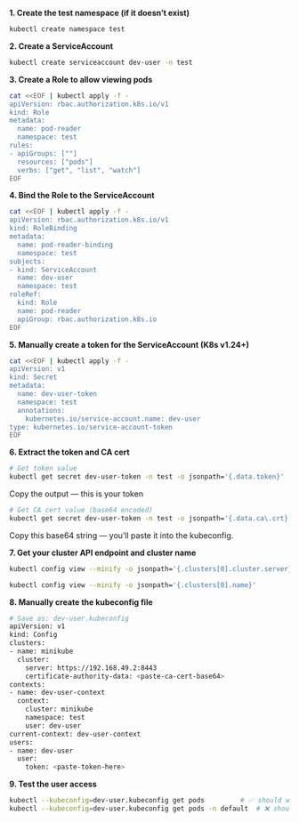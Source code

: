 **1. Create the test namespace (if it doesn’t exist)**
```bash
kubectl create namespace test
```

**2. Create a ServiceAccount**
```bash
kubectl create serviceaccount dev-user -n test
```

**3. Create a Role to allow viewing pods**
```bash
cat <<EOF | kubectl apply -f -
apiVersion: rbac.authorization.k8s.io/v1
kind: Role
metadata:
  name: pod-reader
  namespace: test
rules:
- apiGroups: [""]
  resources: ["pods"]
  verbs: ["get", "list", "watch"]
EOF
```

**4. Bind the Role to the ServiceAccount**
```bash
cat <<EOF | kubectl apply -f -
apiVersion: rbac.authorization.k8s.io/v1
kind: RoleBinding
metadata:
  name: pod-reader-binding
  namespace: test
subjects:
- kind: ServiceAccount
  name: dev-user
  namespace: test
roleRef:
  kind: Role
  name: pod-reader
  apiGroup: rbac.authorization.k8s.io
EOF
```
**5. Manually create a token for the ServiceAccount (K8s v1.24+)**
```bash
cat <<EOF | kubectl apply -f -
apiVersion: v1
kind: Secret
metadata:
  name: dev-user-token
  namespace: test
  annotations:
    kubernetes.io/service-account.name: dev-user
type: kubernetes.io/service-account-token
EOF
```

**6. Extract the token and CA cert**
```bash
# Get token value
kubectl get secret dev-user-token -n test -o jsonpath='{.data.token}' | base64 -d
```

Copy the output — this is your token 

```bash
# Get CA cert value (base64 encoded)
kubectl get secret dev-user-token -n test -o jsonpath='{.data.ca\.crt}'
```

Copy this base64 string — you’ll paste it into the kubeconfig.

**7. Get your cluster API endpoint and cluster name**
```bash
kubectl config view --minify -o jsonpath='{.clusters[0].cluster.server}'

kubectl config view --minify -o jsonpath='{.clusters[0].name}'

```

**8. Manually create the kubeconfig file**

```bash
# Save as: dev-user.kubeconfig
apiVersion: v1
kind: Config
clusters:
- name: minikube
  cluster:
    server: https://192.168.49.2:8443
    certificate-authority-data: <paste-ca-cert-base64>
contexts:
- name: dev-user-context
  context:
    cluster: minikube
    namespace: test
    user: dev-user
current-context: dev-user-context
users:
- name: dev-user
  user:
    token: <paste-token-here>
```

**9. Test the user access**
```bash
kubectl --kubeconfig=dev-user.kubeconfig get pods         # ✅ should work (test namespace)
kubectl --kubeconfig=dev-user.kubeconfig get pods -n default  # ❌ should be forbidden
```
